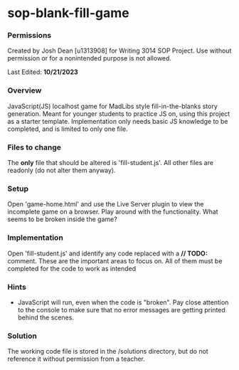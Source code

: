 # sop-blank-fill-game
### Permissions
Created by Josh Dean [u1313908] for Writing 3014 SOP Project. Use without permission or for a nonintended purpose is not allowed.

Last Edited: **10/21/2023**

### Overview
JavaScript(JS) localhost game for MadLibs style fill-in-the-blanks story generation. Meant for younger students to practice JS on, using this project as a starter template. Implementation only needs basic JS knowledge to be completed, and is limited to only one file.

### Files to change
The **only** file that should be altered is 'fill-student.js'. All other files are readonly (do not alter them anyway).

### Setup
Open 'game-home.html' and use the Live Server plugin to view the incomplete game on a browser. Play around with the functionality. What seems to be broken inside the game?

### Implementation
Open 'fill-student.js' and identify any code replaced with a **// TODO:** comment. These are the important areas to focus on. All of them must be completed for the code to work as intended

### Hints
- JavaScript will run, even when the code is "broken". Pay close attention to the console to make sure that no error messages are getting printed behind the scenes.

### Solution
The working code file is stored in the /solutions directory, but do not reference it without permission from a teacher.